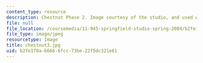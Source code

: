 ```yaml
---
content_type: resource
description: Chestnut Phase 2. Image courtesy of the studio, and used with permission.
file: null
file_location: /coursemedia/11-945-springfield-studio-spring-2004/b2fe170ab6666fcc73be22f5dc321e61_chestnut3.jpg
file_type: image/jpeg
resourcetype: Image
title: chestnut3.jpg
uid: b2fe170a-b666-6fcc-73be-22f5dc321e61
---
```


